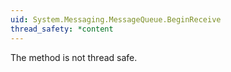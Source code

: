```yaml
---
uid: System.Messaging.MessageQueue.BeginReceive
thread_safety: *content
---
```


The method is not thread safe.


